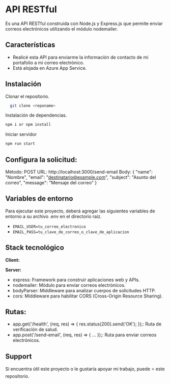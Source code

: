 # API RESTful

Es una API RESTful construida con Node.js y Express.js que permite enviar correos electrónicos utilizando el módulo nodemailer.


## Características

- Realicé esta API para enviarme la información de contacto de mi portafolio a mi correo electrónico.
- Está alojada en Azure App Service.

## Instalación

Clonar el repositorio.

```bash
  git clone <reponame>
```

Instalación de dependencias.

```bash
npm i or npm install
```

Iniciar servidor

```bash
npm run start
```

## Configura la solicitud:

Método: POST
URL: http://localhost:3000/send-email
Body: 
{
  "name": "Nombre",
  "email": "destinatario@example.com",
  "subject": "Asunto del correo",
  "message": "Mensaje del correo"
}


## Variables de entorno

Para ejecutar este proyecto, deberá agregar las siguientes variables de entorno a su archivo .env  en el directorio raíz.

* `EMAIL_USER=tu_correo_electronico`
* `EMAIL_PASS=tu_clave_de_correo_o_clave_de_aplicacion`

## Stack tecnológico

**Client:** 

**Server:** 
- express: Framework para construir aplicaciones web y APIs.
- nodemailer: Módulo para enviar correos electrónicos.
- bodyParser: Middleware para analizar cuerpos de solicitudes HTTP.
- cors: Middleware para habilitar CORS (Cross-Origin Resource Sharing).

## Rutas:

- app.get('/health', (req, res) => { res.status(200).send('OK'); });: Ruta de verificación de salud.
- app.post('/send-email', (req, res) => { ... });: Ruta para enviar correos electrónicos.


## Support

Si encuentra útil este proyecto o le gustaría apoyar mi trabajo, puede ⭐ este repositorio.
